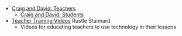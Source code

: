 * [Craig and David: Teachers](https://craigndave.org/)
    * [Craig and David: Students](https://student.craigndave.org/)
* [Teacher Training Videos](https://www.teachertrainingvideos.com/) Rustle Stannard
    * Videos for educating teachers to use technology in their lessons
